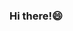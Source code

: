 ### Hi there!😄

<!--
**ChahatKumar/ChahatKumar** is a ✨ _special_ ✨ repository because its `README.md` (this file) appears on your GitHub profile.

